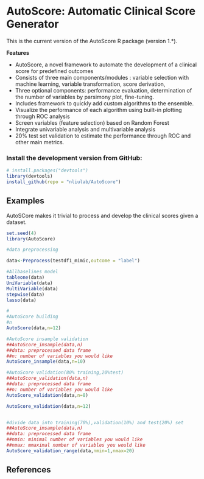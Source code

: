 # AutoScore: Automatic Clinical Score Generator

This is the current version of the AutoScore R package (version 1.*).

**Features**

* AutoScore, a novel framework to automate the development of a clinical score for predefined outcomes
* Consists of three main components/modules : variable selection with machine learning, variable transformation, score derivation, 
* Three optional components: performance evaluation, determination of the number of variables by parsimony plot, fine-tuning.
* Includes framework to quickly add custom algorithms to the ensemble.
* Visualize the performance of each algorithm using built-in plotting  through ROC analysis
* Screen variables (feature selection) based on  Random Forest
* Integrate univariable analysis and multivariable analysis
* 20% test set validation to estimate the performance through ROC and other main metrics.

### Install the development version from GitHub:

```r
# install.packages("devtools")
library(devtools)
install_github(repo = "nliulab/AutoScore")
```

[devtools]: https://github.com/hadley/devtools

## Examples 

AutoSCore makes it trivial to process and develop the clinical scores given a dataset.

```r
set.seed(4)
library(AutoScore)

#data preprocessing

data<-Preprocess(testdf1_mimic,outcome = "label")

#Allbaselines model
tableone(data)
UniVariable(data)
MultiVariable(data)
stepwise(data)
lasso(data)

#
#AutoScore building
#n
AutoScore(data,n=12)

#AutoScore insample validation 
##AutoScore_imsample(data,n)
##data: preprocessed data frame
##n: number of variables you would like
AutoScore_insample(data,n=10)

#AutoScore validation(80% training,20%test)
##AutoScore_validation(data,n)
##data: preprocessed data frame
##n: number of variables you would like
AutoScore_validation(data,n=8)

AutoScore_validation(data,n=12)


#divide data into training(70%),validation(10%) and test(20%) set
##AutoScore_imsample(data,n)
##data: preprocessed data frame
##nmin: minimal number of variables you would like
##nmax: mmaximal number of variables you would like
AutoScore_validation_range(data,nmin=1,nmax=20)

```


## References 

